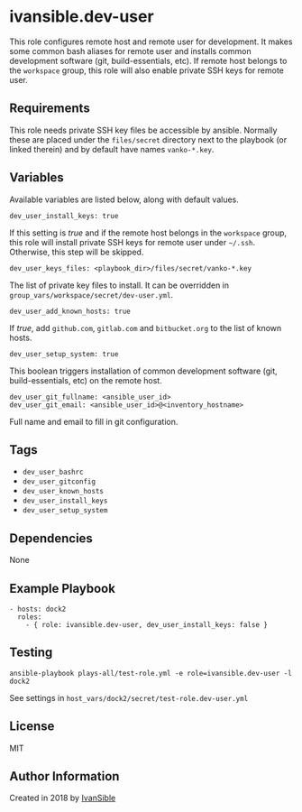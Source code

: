 # ivansible.dev-user

This role configures remote host and remote user for development.
It makes some common bash aliases for remote user and installs
common development software (git, build-essentials, etc).
If remote host belongs to the `workspace` group, this role will
also enable private SSH keys for remote user.

## Requirements

This role needs private SSH key files be accessible by ansible.
Normally these are placed under the `files/secret` directory next to
the playbook (or linked therein) and by default have names `vanko-*.key`.

## Variables

Available variables are listed below, along with default values.

    dev_user_install_keys: true

If this setting is *true* and if the remote host belongs in the `workspace`
group, this role will install private SSH keys for remote user under `~/.ssh`.
Otherwise, this step will be skipped.

    dev_user_keys_files: <playbook_dir>/files/secret/vanko-*.key

The list of private key files to install. It can be overridden in
`group_vars/workspace/secret/dev-user.yml`.

    dev_user_add_known_hosts: true

If *true*, add `github.com`, `gitlab.com` and `bitbucket.org`
to the list of known hosts.

    dev_user_setup_system: true

This boolean triggers installation of common development software
(git, build-essentials, etc) on the remote host.

    dev_user_git_fullname: <ansible_user_id>
    dev_user_git_email: <ansible_user_id>@<inventory_hostname>

Full name and email to fill in git configuration.

## Tags

- `dev_user_bashrc`
- `dev_user_gitconfig`
- `dev_user_known_hosts`
- `dev_user_install_keys`
- `dev_user_setup_system`

## Dependencies

None

## Example Playbook

    - hosts: dock2
      roles:
        - { role: ivansible.dev-user, dev_user_install_keys: false }

## Testing

    ansible-playbook plays-all/test-role.yml -e role=ivansible.dev-user -l dock2

See settings in `host_vars/dock2/secret/test-role.dev-user.yml`

## License

MIT

## Author Information

Created in 2018 by [IvanSible](https://github.com/ivansible)
